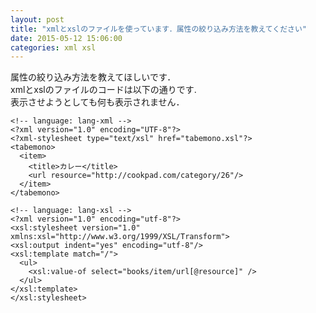 ```yaml
---
layout: post
title: "xmlとxslのファイルを使っています．属性の絞り込み方法を教えてください"
date: 2015-05-12 15:06:00
categories: xml xsl
---
```

<p>属性の絞り込み方法を教えてほしいです．<br>
xmlとxslのファイルのコードは以下の通りです.<br>
表示させようとしても何も表示されません．</p>

<pre><code>&lt;!-- language: lang-xml --&gt;
&lt;?xml version="1.0" encoding="UTF-8"?&gt;
&lt;?xml-stylesheet type="text/xsl" href="tabemono.xsl"?&gt;
&lt;tabemono&gt;
  &lt;item&gt;
    &lt;title&gt;カレー&lt;/title&gt;
    &lt;url resource="http://cookpad.com/category/26"/&gt;
  &lt;/item&gt;
&lt;/tabemono&gt;

&lt;!-- language: lang-xsl --&gt;
&lt;?xml version="1.0" encoding="utf-8"?&gt;
&lt;xsl:stylesheet version="1.0" xmlns:xsl="http://www.w3.org/1999/XSL/Transform"&gt;
&lt;xsl:output indent="yes" encoding="utf-8"/&gt;
&lt;xsl:template match="/"&gt;
  &lt;ul&gt;  
    &lt;xsl:value-of select="books/item/url[@resource]" /&gt;
  &lt;/ul&gt;
&lt;/xsl:template&gt;
&lt;/xsl:stylesheet&gt;
</code></pre>
